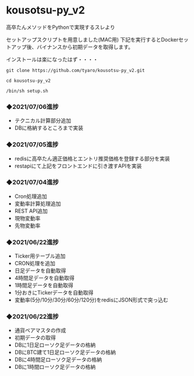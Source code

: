 # kousotsu-py_v2
高卒たんメソッドをPythonで実現するスレより


セットアップスクリプトを用意しました(MAC用)
下記を実行するとDockerセットアップ後、バイナンスから初期データを取得します。

インストールは楽になったはず・・・・

```
git clone https://github.com/tyaro/kousotsu-py_v2.git

cd kousotsu-py_v2

/bin/sh setup.sh
```
### ◆2021/07/06進捗
- テクニカル計算部分追加
 - DBに格納するところまで実装　

### ◆2021/07/05進捗
- redisに高卒たん適正価格とエントリ推奨価格を登録する部分を実装
- restapiにて上記をフロントエンドに引き渡すAPIを実装

### ◆2021/07/04進捗
- Cron処理追加
 - 変動率計算処理追加
- REST API追加
 - 現物変動率
 - 先物変動率

### ◆2021/06/22進捗
- Ticker用テーブル追加
- CRON処理を追加
 - 日足データを自動取得
 - 4時間足データを自動取得
 - 1時間足データを自動取得
 - 1分おきにTickerデータを自動取得
- 変動率(5分/10分/30分/60分/120分)をredisにJSON形式で突っ込む



### ◆2021/06/22進捗
- 通貨ペアマスタの作成
- 初期データの取得
 - DBに1日足ローソク足データの格納
 - DBにBTC建て1日足ローソク足データの格納
 - DBに4時間足ローソク足データの格納
 - DBに1時間ローソク足データの格納


